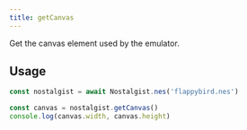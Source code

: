 ```yaml
---
title: getCanvas
---
```


Get the canvas element used by the emulator.

## Usage
```js
const nostalgist = await Nostalgist.nes('flappybird.nes')

const canvas = nostalgist.getCanvas()
console.log(canvas.width, canvas.height)
```
